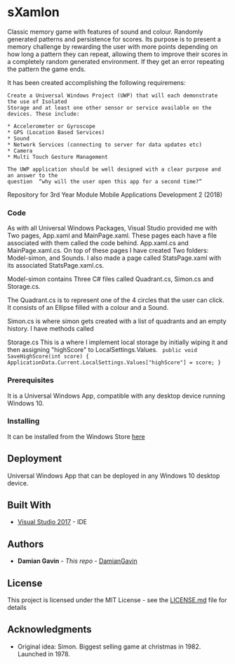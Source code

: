 
# sXamlon

Classic memory game with features of sound and colour. Randomly generated patterns and persistence for scores. Its purpose is to
present a memory challenge by rewarding the user with more points depending on how long a pattern they can repeat, allowing them 
to improve their scores in a completely random generated environment. If they get an error repeating the pattern the game ends.


It has been created accomplishing the following requiremens:
```
Create a Universal Windows Project (UWP) that will each demonstrate the use of Isolated 
Storage and at least one other sensor or service available on the devices. These include: 

* Accelerometer or Gyroscope 
* GPS (Location Based Services)
* Sound
* Network Services (connecting to server for data updates etc)
* Camera
* Multi Touch Gesture Management

The UWP application should be well designed with a clear purpose and an answer to the 
question  “why will the user open this app for a second time?”
```
Repository for 3rd Year Module Mobile Applications Development 2 (2018)

### Code
As with all Universal Windows Packages, Visual Studio provided me with Two pages, App.xaml and 
MainPage.xaml. These pages each have a file associated with them called the code behind.
App.xaml.cs and MainPage.xaml.cs.
On top of these pages I have created Two folders: Model-simon, and Sounds. I also made a page 
called StatsPage.xaml with its associated StatsPage.xaml.cs.

Model-simon contains Three C# files called Quadrant.cs, Simon.cs and Storage.cs. 

The Quadrant.cs is to represent one of the 4 circles that the user can click. It consists of 
an Ellipse filled with a colour and a Sound.

Simon.cs is where simon gets created with a list of quadrants and an empty history. I have methods 
called 

Storage.cs
This is a where I implement local storage by initially wiping it and then assigning "highScore"
to LocalSettings.Values.
`` public void SaveHighScore(int score)
		{
			ApplicationData.Current.LocalSettings.Values["highScore"] = score;
		}``


### Prerequisites

It is a Universal Windows App, compatible with any desktop device running Windows 10. 

### Installing

It can be installed from the Windows Store [here](https://www.microsoft.com/store/apps/9N30D04KFWSD)

## Deployment

Universal Windows App that can be deployed in any Windows 10 desktop device.


## Built With

* [Visual Studio 2017](https://www.visualstudio.com/downloads/) - IDE

## Authors

* **Damian Gavin** - *This repo* - [DamianGavin](https://github.com/DamianGavin/UniversalWindowsProject/) 

## License

This project is licensed under the MIT License - see the [LICENSE.md](LICENSE.md) file for details

## Acknowledgments

* Original idea: Simon. Biggest selling game at christmas in 1982. Launched in 1978.


